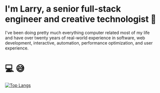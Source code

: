 # I'm Larry, a senior full-stack engineer and creative technologist 👋
I've been doing pretty much everything computer related most of my life and have over twenty years of real-world experience in software, web development, interactive, automation, performance optimization, and user experience.

# 💻 😅

[![Top Langs](https://github-readme-stats.vercel.app/api/top-langs/?username=l422y&layout=compact)](https://github.com/anuraghazra/github-readme-stats) 
